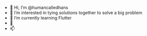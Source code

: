 - 👋 Hi, I’m @humancalledhans
- 👀 I’m interested in tying solutions together to solve a big problem
- 🌱 I’m currently learning Flutter
- 💞️ 
- 📫 

<!---
humancalledhans/humancalledhans is a ✨ special ✨ repository because its `README.md` (this file) appears on your GitHub profile.
You can click the Preview link to take a look at your changes.
--->
